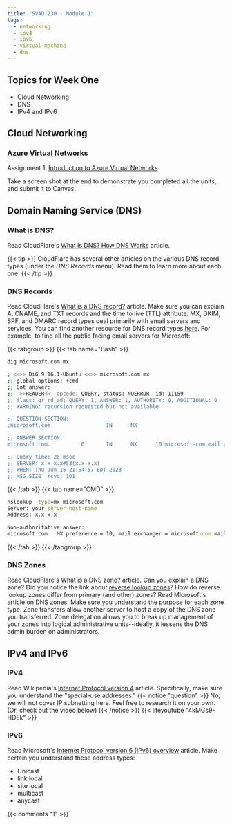 ```yaml
---
title: "SVAD 230 - Module 1"
tags:
  - networking
  - ipv4
  - ipv6
  - virtual machine
  - dns
---
```


## Topics for Week One

- Cloud Networking
- DNS
- IPv4 and IPv6

## Cloud Networking

### Azure Virtual Networks

Assignment 1: [Introduction to Azure Virtual Networks](https://learn.microsoft.com/en-us/training/modules/introduction-to-azure-virtual-networks/)

Take a screen shot at the end to demonstrate you completed all the units, and submit it to Canvas.

## Domain Naming Service (DNS)

### What is DNS?

Read CloudFlare's [What is DNS? How DNS Works](https://www.cloudflare.com/learning/dns/what-is-dns/) article.

{{< tip >}}
CloudFlare has several other articles on the various DNS record types (under the *DNS Records* menu). Read them to learn more about each one.
{{< /tip >}}

### DNS Records

Read CloudFlare's [What is a DNS record?](https://www.cloudflare.com/learning/dns/what-is-dns/) article. Make sure you can explain A, CNAME, and TXT records and the time to live (TTL) attribute. MX, DKIM, SPF, and DMARC record types deal primarily with email servers and services. You can find another resource for DNS record types [here](https://phoenixnap.com/kb/dns-record-types). For example, to find all the public facing email servers for Microsoft:

{{< tabgroup >}}
{{< tab name="Bash" >}}

```bash
dig microsoft.com mx

; <<>> DiG 9.16.1-Ubuntu <<>> microsoft.com mx
;; global options: +cmd
;; Got answer:
;; ->>HEADER<<- opcode: QUERY, status: NOERROR, id: 11159
;; flags: qr rd ad; QUERY: 1, ANSWER: 1, AUTHORITY: 0, ADDITIONAL: 0
;; WARNING: recursion requested but not available

;; QUESTION SECTION:
;microsoft.com.                 IN      MX

;; ANSWER SECTION:
microsoft.com.          0       IN      MX      10 microsoft-com.mail.protection.outlook.com.

;; Query time: 20 msec
;; SERVER: x.x.x.x#53(x.x.x.x)
;; WHEN: Thu Jun 15 21:54:57 EDT 2023
;; MSG SIZE  rcvd: 101
```

{{< /tab >}}
{{< tab name="CMD" >}}

```cmd
nslookup -type=mx microsoft.com
Server: your-server-host-name
Address: x.x.x.x

Non-authoritative answer:
microsoft.com   MX preference = 10, mail exchanger = microsoft-com.mail.protection.outlook.com
```

{{< /tab >}}
{{< /tabgroup >}}

### DNS Zones

Read CloudFlare's [What is a DNS zone?](https://www.cloudflare.com/learning/dns/glossary/dns-zone/) article. Can you explain a DNS zone? Did you notice the link about [reverse lookup zones](https://www.cloudflare.com/learning/dns/glossary/reverse-dns/)? How do reverse lookup zones differ from primary (and other) zones? Read Microsoft's article on [DNS zones](https://learn.microsoft.com/en-us/windows-server/networking/dns/zone-types). Make sure you understand the purpose for each zone type. Zone transfers allow another server to host a copy of the DNS zone you transferred. Zone delegation allows you to break up management of your zones into logical administrative units--ideally, it lessens the DNS admin burden on administrators.

## IPv4 and IPv6

### IPv4

Read Wikipedia's [Internet Protocol version 4](https://en.wikipedia.org/wiki/Internet_Protocol_version_4) article. Specifically, make sure you understand the "special-use addresses."
{{< notice "question" >}}
No, we will not cover IP subnetting here. Feel free to research it on your own. (Or, check out the video below)
{{< /notice >}}
{{< liteyoutube "4kMGs9-HDEk" >}}

### IPv6

Read Microsoft's [Internet Protocol version 6 (IPv6) overview](https://learn.microsoft.com/en-us/dotnet/fundamentals/networking/ipv6-overview) article. Make certain you understand these address types:

- Unicast
- link local
- site local
- multicast
- anycast

{{< comments "1" >}}
